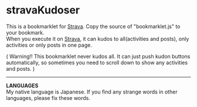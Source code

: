 # stravaKudoser
This is a bookmarklet for [Strava](https://www.strava.com). Copy the source of "bookmarklet.js" to your bookmark.   
When you execute it on [Strava](https://www.strava.com), it can kudos to all(activities and posts), only activities or only posts in one page.

( Warning!! This bookmarklet never kudos all. It can just push kudon buttons automatically, so sometimes you need to scroll down to show any activities and posts. )
***
**LANGUAGES**  
My native language is Japanese. If you find any strange words in other languages, please fix these words.
